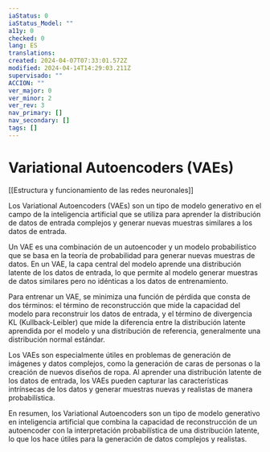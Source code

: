 ```yaml
---
iaStatus: 0
iaStatus_Model: ""
a11y: 0
checked: 0
lang: ES
translations: 
created: 2024-04-07T07:33:01.572Z
modified: 2024-04-14T14:29:03.211Z
supervisado: ""
ACCION: ""
ver_major: 0
ver_minor: 2
ver_rev: 3
nav_primary: []
nav_secondary: []
tags: []
---
```

# Variational Autoencoders (VAEs)

[[Estructura y funcionamiento de las  redes neuronales]]

Los Variational Autoencoders (VAEs) son un tipo de modelo generativo en el campo de la inteligencia artificial que se utiliza para aprender la distribución de datos de entrada complejos y generar nuevas muestras similares a los datos de entrada. 

Un VAE es una combinación de un autoencoder y un modelo probabilístico que se basa en la teoría de probabilidad para generar nuevas muestras de datos. En un VAE, la capa central del modelo aprende una distribución latente de los datos de entrada, lo que permite al modelo generar muestras de datos similares pero no idénticas a los datos de entrenamiento.

Para entrenar un VAE, se minimiza una función de pérdida que consta de dos términos: el término de reconstrucción que mide la capacidad del modelo para reconstruir los datos de entrada, y el término de divergencia KL (Kullback-Leibler) que mide la diferencia entre la distribución latente aprendida por el modelo y una distribución de referencia, generalmente una distribución normal estándar.

Los VAEs son especialmente útiles en problemas de generación de imágenes y datos complejos, como la generación de caras de personas o la creación de nuevos diseños de ropa. Al aprender una distribución latente de los datos de entrada, los VAEs pueden capturar las características intrínsecas de los datos y generar muestras nuevas y realistas de manera probabilística.

En resumen, los Variational Autoencoders son un tipo de modelo generativo en inteligencia artificial que combina la capacidad de reconstrucción de un autoencoder con la interpretación probabilística de una distribución latente, lo que los hace útiles para la generación de datos complejos y realistas.
